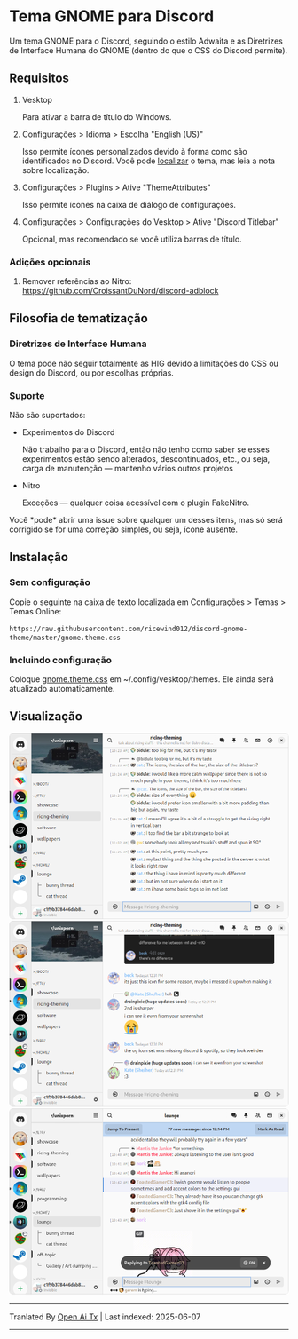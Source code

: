 # Tema GNOME para Discord

Um tema GNOME para o Discord, seguindo o estilo Adwaita e as Diretrizes de Interface Humana do GNOME (dentro do que o CSS do Discord permite).

## Requisitos

1. Vesktop

   Para ativar a barra de título do Windows.

2. Configurações > Idioma > Escolha "English (US)"

   Isso permite ícones personalizados devido à forma como são identificados no Discord. Você pode [localizar](https://raw.githubusercontent.com/ricewind012/discord-gnome-theme/master/src/global/icons.scss) o tema, mas leia a nota sobre localização.

3. Configurações > Plugins > Ative "ThemeAttributes"

   Isso permite ícones na caixa de diálogo de configurações.

4. Configurações > Configurações do Vesktop > Ative "Discord Titlebar"

   Opcional, mas recomendado se você utiliza barras de título.

### Adições opcionais

1. Remover referências ao Nitro: https://github.com/CroissantDuNord/discord-adblock

## Filosofia de tematização

### Diretrizes de Interface Humana

O tema pode não seguir totalmente as HIG devido a limitações do CSS ou design do Discord, ou por escolhas próprias.

### Suporte

Não são suportados:

- Experimentos do Discord

  Não trabalho para o Discord, então não tenho como saber se esses experimentos estão sendo alterados, descontinuados, etc., ou seja, carga de manutenção — mantenho vários outros projetos

- Nitro

  Exceções — qualquer coisa acessível com o plugin FakeNitro.

Você \*pode\* abrir uma issue sobre qualquer um desses itens, mas só será corrigido se for uma correção simples, ou seja, ícone ausente.

## Instalação

### Sem configuração

Copie o seguinte na caixa de texto localizada em Configurações > Temas > Temas Online:

```
https://raw.githubusercontent.com/ricewind012/discord-gnome-theme/master/gnome.theme.css
```

### Incluindo configuração

Coloque [gnome.theme.css](https://raw.githubusercontent.com/ricewind012/discord-gnome-theme/master/gnome.theme.css) em ~/.config/vesktop/themes. Ele ainda será atualizado automaticamente.

## Visualização

![primeiro](https://raw.githubusercontent.com/ricewind012/discord-gnome-theme/master/assets/preview/Screenshot%20from%202024-04-27%2011-55-58.png)
![cozy segundo](https://raw.githubusercontent.com/ricewind012/discord-gnome-theme/master/assets/preview/Screenshot%20from%202024-04-27%2012-31-42.png)
![terceiro](https://raw.githubusercontent.com/ricewind012/discord-gnome-theme/master/assets/preview/Screenshot%20from%202024-04-27%2012-24-16.png)


---


Tranlated By [Open Ai Tx](https://github.com/OpenAiTx/OpenAiTx) | Last indexed: 2025-06-07


---